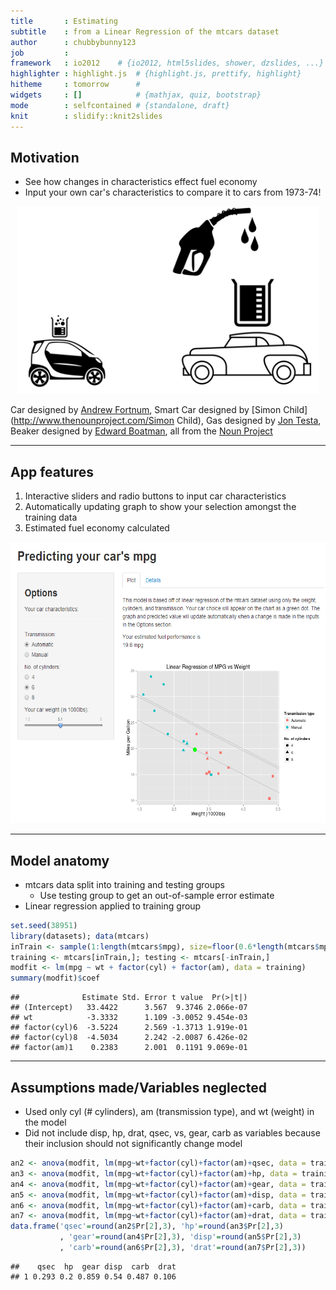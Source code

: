 ```yaml
---
title       : Estimating
subtitle    : from a Linear Regression of the mtcars dataset 
author      : chubbybunny123
job         : 
framework   : io2012    # {io2012, html5slides, shower, dzslides, ...}
highlighter : highlight.js  # {highlight.js, prettify, highlight}
hitheme     : tomorrow      # 
widgets     : []            # {mathjax, quiz, bootstrap}
mode        : selfcontained # {standalone, draft}
knit        : slidify::knit2slides
--- 
```


## Motivation


- See how changes in characteristics effect fuel economy  
- Input your own car's characteristics to compare it to 
cars from 1973-74!  

<center>
<img src="./images/cars_combined.png" alt="Car 1" style="height: 300px;"/>
</center>


Car designed by [Andrew Fortnum](http://www.thenounproject.com/AndrewFortnum), Smart Car designed by [Simon Child](http://www.thenounproject.com/Simon Child), Gas designed by [Jon Testa](http://www.thenounproject.com/jontesta), Beaker designed by [Edward Boatman](http://www.thenounproject.com/edward), all from the [Noun Project](http://www.thenounproject.com)  

---

## App features

1. Interactive sliders and radio buttons to input car characteristics  
2. Automatically updating graph to show your selection amongst the training data  
3. Estimated fuel economy calculated

<center>
<img src="./images/app_screenshot.png" alt="app_screen" style="height: 450px;"/>
</center>


---

## Model anatomy

- mtcars data split into training and testing groups
    - Use testing group to get an out-of-sample error estimate
- Linear regression applied to training group


```r
set.seed(38951)
library(datasets); data(mtcars)
inTrain <- sample(1:length(mtcars$mpg), size=floor(0.6*length(mtcars$mpg)), replace=FALSE)
training <- mtcars[inTrain,]; testing <- mtcars[-inTrain,]
modfit <- lm(mpg ~ wt + factor(cyl) + factor(am), data = training)
summary(modfit)$coef
```

```
##              Estimate Std. Error t value  Pr(>|t|)
## (Intercept)   33.4422      3.567  9.3746 2.066e-07
## wt            -3.3332      1.109 -3.0052 9.454e-03
## factor(cyl)6  -3.5224      2.569 -1.3713 1.919e-01
## factor(cyl)8  -4.5034      2.242 -2.0087 6.426e-02
## factor(am)1    0.2383      2.001  0.1191 9.069e-01
```

---

## Assumptions made/Variables neglected

- Used only cyl (# cylinders), am (transmission type), and wt (weight) in the model
- Did not include disp, hp, drat, qsec, vs, gear, carb as variables because their inclusion should not significantly change model


```r
an2 <- anova(modfit, lm(mpg~wt+factor(cyl)+factor(am)+qsec, data = training))
an3 <- anova(modfit, lm(mpg~wt+factor(cyl)+factor(am)+hp, data = training))
an4 <- anova(modfit, lm(mpg~wt+factor(cyl)+factor(am)+gear, data = training))
an5 <- anova(modfit, lm(mpg~wt+factor(cyl)+factor(am)+disp, data = training))
an6 <- anova(modfit, lm(mpg~wt+factor(cyl)+factor(am)+carb, data = training))
an7 <- anova(modfit, lm(mpg~wt+factor(cyl)+factor(am)+drat, data = training))
data.frame('qsec'=round(an2$Pr[2],3), 'hp'=round(an3$Pr[2],3)
           , 'gear'=round(an4$Pr[2],3), 'disp'=round(an5$Pr[2],3)
           , 'carb'=round(an6$Pr[2],3), 'drat'=round(an7$Pr[2],3))
```

```
##    qsec  hp  gear disp  carb  drat
## 1 0.293 0.2 0.859 0.54 0.487 0.106
```



